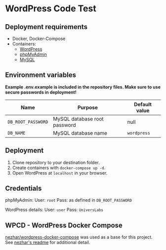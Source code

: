 # WordPress Code Test

## Deployment requirements

- Docker, Docker-Compose
- Containers:
  - [WordPress](https://hub.docker.com/_/wordpress/)
  - [phpMyAdmin](https://hub.docker.com/r/phpmyadmin/phpmyadmin/)
  - [MySQL](https://hub.docker.com/_/mysql/)

## Environment variables

**Example .env.example is included in the repository files. Make sure to use secure passwords in deployment!**

| Name | Purpose | Default value |
|---|---|---|
| `DB_ROOT_PASSWORD` | MySQL database root password | null |
| `DB_NAME` | MySQL database name | `wordpress` |

## Deployment

1. Clone repository to your destination folder.
2. Create containers with `docker-compose up -d`.
3. Open WordPress at `localhost` in your browser.

## Credentials

phpMyAdmin:
User: `root`
Pass: as defined in `DB_ROOT_PASSWORD`

WordPress details:
User: `user`
Pass: `UniversLabs`

## WPCD - WordPress Docker Compose

[nezhar/wordpress-docker-compose](https://github.com/nezhar/wordpress-docker-compose) was used as a base for this project. See [nezhar's readme](https://github.com/nezhar/wordpress-docker-compose#readme) for additional detail.
